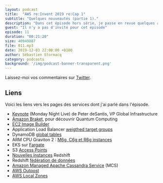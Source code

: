 ```yaml
---
layout: podcast
title:  "AWS re:Invent 2019 re:Cap 1"
subtitle: "Quelques nouveautés (partie 1)."
description: "Dans cet épisode hors série, je passe en revue quelques annonces faites lors des deux premières journées à re:Invent."
guest: "Il n'y a pas d'invité pour cet épisode"
episode: 11
duration: "00:21:20"
size: 40949887 
file: 011.mp3  
date: 2019-12-03 22:00:00 +0100
author: Sébastien Stormacq
category: podcasts
background: '/img/podcast-banner-transparent.png'
---
```


Laissez-moi vos commentaires sur [Twitter](https://twitter.com/sebsto).

## Liens

Voici les liens vers les pages des services dont j'ai parlé dans l'épisode.

- [Keynote](https://www.youtube.com/watch?v=GPUWATKe15E) (Monday Night Live) de Peter deSantis, VP Global Infrastructure
- [Amazon Braket](https://aws.amazon.com/blogs/aws/amazon-braket-get-started-with-quantum-computing/), pour découvrir Quantum Computing
- [EC2 Image Builder](https://aws.amazon.com/blogs/aws/automate-os-image-build-pipelines-with-ec2-image-builder/)
- Application Load Balancer [weigthed target groups](https://aws.amazon.com/blogs/aws/new-application-load-balancer-simplifies-deployment-with-weighted-target-groups/)
- DynamoDB [global tables](https://aws.amazon.com/blogs/aws/new-convert-your-single-region-amazon-dynamodb-tables-to-global-tables/)
- ARM CPU Graviton 2 : [M6g, C6g et R6g instances](https://aws.amazon.com/blogs/aws/coming-soon-graviton2-powered-general-purpose-compute-optimized-memory-optimized-ec2-instances/)
- EKS sur [Fargate](https://aws.amazon.com/blogs/aws/amazon-eks-on-aws-fargate-now-generally-available/)
- S3 [Access Points](https://aws.amazon.com/blogs/aws/amazon-eks-on-aws-fargate-now-generally-available/)
- [Nouvelles instances](https://aws.amazon.com/blogs/aws/amazon-eks-on-aws-fargate-now-generally-available/) Redshift
- Redshift [fédération de données](https://aws.amazon.com/blogs/aws/new-for-amazon-redshift-data-lake-export-and-federated-queries/)
- [Amazon Managed Apache Cassandra Service](https://aws.amazon.com/blogs/aws/new-amazon-managed-apache-cassandra-service-mcs/) (MCS)
- [AWS Outpost](https://aws.amazon.com/outposts/)
- [AWS Local Zones](https://aws.amazon.com/blogs/aws/aws-now-available-from-a-local-zone-in-los-angeles/)
